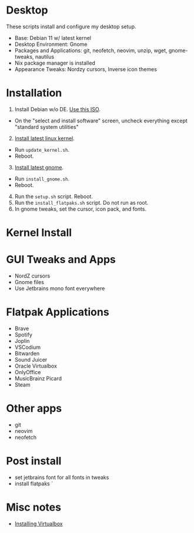 # Desktop

These scripts install and configure my desktop setup.

- Base: Debian 11 w/ latest kernel
- Desktop Environment: Gnome
- Packages and Applications: git, neofetch, neovim, unzip, wget, gnome-tweaks, nautilus
- Nix package manager is installed
- Appearance Tweaks: Nordzy cursors, Inverse icon themes

# Installation

1. Install Debian w/o DE. [Use this ISO](https://cdimage.debian.org/cdimage/unofficial/non-free/cd-including-firmware/weekly-builds/amd64/iso-cd/).
  - On the "select and install software" screen, uncheck everything except "standard system utilities"
2. [Install latest linux kernel](https://www.linuxcapable.com/how-to-install-latest-linux-kernel-on-debian-linux/).
  - Run `update_kernel.sh`.
  - Reboot.
3. [Install latest gnome](https://raspberrytips.com/latest-gnome-installation-debian/).
  - Run `install_gnome.sh`. 
  - Reboot.
4. Run the `setup.sh` script. Reboot.
5. Run the `install_flatpaks.sh` script. Do not run as root.
5. In gnome tweaks, set the cursor, icon pack, and fonts.

# Kernel Install

# GUI Tweaks and Apps
- NordZ cursors
- Gnome files
- Use Jetbrains mono font everywhere

# Flatpak Applications
- Brave
- Spotify
- Joplin
- VSCodium
- Bitwarden
- Sound Juicer
- Oracle Virtualbox
- OnlyOffice
- MusicBrainz Picard
- Steam

# Other apps
- git
- neovim
- neofetch

# Post install
- set jetbrains font for all fonts in tweaks
- install flatpaks `

# Misc notes
- [Installing Virtualbox](https://www.virtualbox.org/wiki/Linux_Downloads)